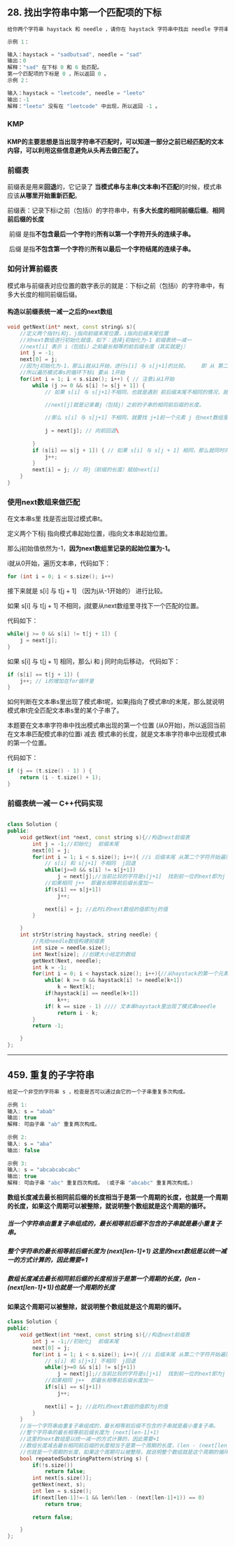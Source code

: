 ## 28. 找出字符串中第一个匹配项的下标

```c++
给你两个字符串 haystack 和 needle ，请你在 haystack 字符串中找出 needle 字符串的第一个匹配项的下标（下标从 0 开始）。如果 needle 不是 haystack 的一部分，则返回  -1 。

示例 1：

输入：haystack = "sadbutsad", needle = "sad"
输出：0
解释："sad" 在下标 0 和 6 处匹配。
第一个匹配项的下标是 0 ，所以返回 0 。
示例 2：

输入：haystack = "leetcode", needle = "leeto"
输出：-1
解释："leeto" 没有在 "leetcode" 中出现，所以返回 -1 。
```

### KMP

#### KMP的主要思想是当出现字符串不匹配时，可以知道一部分之前已经匹配的文本内容，可以利用这些信息避免从头再去做匹配了。

### 前缀表

前缀表是用来**回退**的，它记录了 **当模式串与主串(文本串)不匹配**的时候，模式串应该**从哪里开始重新匹配**。

前缀表：记录下标i之前（包括i）的字符串中，有**多大长度的相同前缀后缀**。**相同前后缀的长度**

​	前缀 是指**不包含最后一个字符**的**所有以第一个字符开头的连续子串。**

​	后缀 是指**不包含第一个字符**的**所有以最后一个字符结尾的连续子串。**

### 如何计算前缀表

模式串与前缀表对应位置的数字表示的就是：下标i之前（包括i）的字符串中，有多大长度的相同前缀后缀。

#### 构造以前缀表统一减一之后的next数组

```c++
void getNext(int* next, const string& s){
    //定义两个指针i和j，j指向前缀末尾位置，i指向后缀末尾位置
    //对next数组进行初始化赋值，如下：选择j初始化为-1 前缀表统一减一
    //next[i] 表示 i（包括i）之前最长相等的前后缀长度（其实就是j）
    int j = -1;
    next[0] = j;
    //因为j初始化为-1，那么i就从1开始，进行s[i] 与 s[j+1]的比较。    即 从 第二个字符s[i] 和 第一个字符s[j+1] 开始比较
    //所以遍历模式串s的循环下标i 要从 1开始
    for(int i = 1; i < s.size(); i++) { // 注意i从1开始
        while (j >= 0 && s[i] != s[j + 1]) {
            // 如果 s[i] 与 s[j+1]不相同，也就是遇到 前后缀末尾不相同的情况，就要向前回退。
            
            //next[j]就是记录着j（包括j）之前的子串的相同前后缀的长度。

			//那么 s[i] 与 s[j+1] 不相同，就要找 j+1前一个元素 j 在next数组里的值（就是next[j]）
            
            j = next[j]; // 向前回退\
            
        }
        if (s[i] == s[j + 1]) { // 如果 s[i] 与 s[j + 1] 相同，那么就同时向后移动i 和j   说明找到了相同的前后缀
            j++;
        }
        next[i] = j; // 将j（前缀的长度）赋给next[i]
    }
}
```

### 使用next数组来做匹配

在文本串s里 找是否出现过模式串t。

定义两个下标j 指向模式串起始位置，i指向文本串起始位置。

那么j初始值依然为-1，**因为next数组里记录的起始位置为-1。**

i就从0开始，遍历文本串，代码如下：

```cpp
for (int i = 0; i < s.size(); i++) 
```

接下来就是 s[i] 与 t[j + 1] （因为j从-1开始的） 进行比较。

如果 s[i] 与 t[j + 1] 不相同，j就要从next数组里寻找下一个匹配的位置。

代码如下：

```cpp
while(j >= 0 && s[i] != t[j + 1]) {
    j = next[j];
}
```

如果 s[i] 与 t[j + 1] 相同，那么i 和 j 同时向后移动， 代码如下：

```cpp
if (s[i] == t[j + 1]) {
    j++; // i的增加在for循环里
}
```

如何判断在文本串s里出现了模式串t呢，如果j指向了模式串t的末尾，那么就说明模式串t完全匹配文本串s里的某个子串了。

本题要在文本串字符串中找出模式串出现的第一个位置 (从0开始)，所以返回当前在文本串匹配模式串的位置i 减去 模式串的长度，就是文本串字符串中出现模式串的第一个位置。

代码如下：

```cpp
if (j == (t.size() - 1) ) {
    return (i - t.size() + 1);
}
```

### 前缀表统一减一 C++代码实现

```cpp

class Solution {
public:
    void getNext(int *next, const string s){//构造next前缀表
        int j = -1;//初始化j  前缀末尾
        next[0] = j;
        for(int i = 1; i < s.size(); i++){ //i 后缀末尾 从第二个字符开始遍历
            // s[i] 和 s[j+1] 不相同  j回退 
            while(j>=0 && s[i] != s[j+1])
                j = next[j];//当前比较的字符是s[j+1]  找到前一位的next即为j
            //如果相同 j++  即最长相等前后缀长度加一
            if(s[i] == s[j+1])
                j++;
            
            next[i] = j; //此时i的next数组的值即为j的值
        }

    }
    int strStr(string haystack, string needle) {
        //先给needle数组构建前缀表
        int size = needle.size();
        int Next[size]; //创建大小给定的数组
        getNext(Next, needle);
        int k = -1;
        for(int i = 0; i < haystack.size(); i++){//从haystack的第一个元素开始比较
            while( k >= 0 && haystack[i] != needle[k+1])
                k = Next[k];
            if(haystack[i] == needle[k+1])
                k++;
            if( k == size - 1) //// 文本串haystack里出现了模式串needle
                return i - k;
        }
        return -1;

    }
};
```





------

## 459. 重复的子字符串

```cpp
给定一个非空的字符串 s ，检查是否可以通过由它的一个子串重复多次构成。
    
示例 1:
输入: s = "abab"
输出: true
解释: 可由子串 "ab" 重复两次构成。
    
示例 2:
输入: s = "aba"
输出: false
    
示例 3:
输入: s = "abcabcabcabc"
输出: true
解释: 可由子串 "abc" 重复四次构成。 (或子串 "abcabc" 重复两次构成。)
```

**数组长度减去最长相同前后缀的长度相当于是第一个周期的长度，也就是一个周期的长度，如果这个周期可以被整除，就说明整个数组就是这个周期的循环。**

##### 当一个字符串由重复子串组成的，最长相等前后缀不包含的子串就是最小重复子串。

##### 整个字符串的最长相等前后缀长度为 (next[len-1]+1) 这里的next数组是以统一减一的方式计算的，因此需要+1

##### 数组长度减去最长相同前后缀的长度相当于是第一个周期的长度，(len - (next[len-1]+1))也就是一个周期的长度

#### 如果这个周期可以被整除，就说明整个数组就是这个周期的循环。

```cpp
class Solution {
public:
    void getNext(int *next, const string s){//构造next前缀表
        int j = -1;//初始化j  前缀末尾
        next[0] = j;
        for(int i = 1; i < s.size(); i++){ //i 后缀末尾 从第二个字符开始遍历
            // s[i] 和 s[j+1] 不相同  j回退 
            while(j>=0 && s[i] != s[j+1])
                j = next[j];//当前比较的字符是s[j+1]  找到前一位的next即为j
            //如果相同 j++  即最长相等前后缀长度加一
            if(s[i] == s[j+1])
                j++;
            
            next[i] = j; //此时i的next数组的值即为j的值
        }
    }
    //当一个字符串由重复子串组成的，最长相等前后缀不包含的子串就是最小重复子串。
    //整个字符串的最长相等前后缀长度为 (next[len-1]+1) 
    //这里的next数组是以统一减一的方式计算的，因此需要+1
    //数组长度减去最长相同前后缀的长度相当于是第一个周期的长度，(len - (next[len-1]+1))
    //也就是一个周期的长度，如果这个周期可以被整除，就说明整个数组就是这个周期的循环。
    bool repeatedSubstringPattern(string s) { 
        if(!s.size())
            return false;
        int next[s.size()];
        getNext(next, s);
        int len = s.size();
        if(next[len-1]!=-1 && len%(len - (next[len-1]+1)) == 0)
            return true;
        
        return false;

    }
};
```



